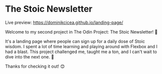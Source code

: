 # The Stoic Newsletter

Live preview: https://dominikcicea.github.io/landing-page/

Welcome to my second project in The Odin Project: The Stoic Newsletter! 🎉

It's a landing page where people can sign up for a daily dose of Stoic wisdom. I spent a lot of time learning and playing around with Flexbox and I had a blast. This project challenged me, taught me a ton, and I can't wait to dive into the next one. 🚀

Thanks for checking it out! 😊
